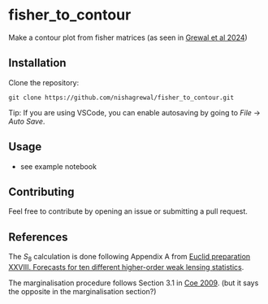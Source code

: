 # fisher_to_contour
Make a contour plot from fisher matrices (as seen in [Grewal et al 2024](https://arxiv.org/pdf/2402.13912.pdf))


## Installation

Clone the repository: 
```
git clone https://github.com/nishagrewal/fisher_to_contour.git
```

Tip: If you are using VSCode, you can enable autosaving by going to *File* -> *Auto Save*.


## Usage

- see example notebook


## Contributing

Feel free to contribute by opening an issue or submitting a pull request.


## References

The $S_8$ calculation is done following Appendix A from [Euclid preparation XXVIII. Forecasts for ten different higher-order weak lensing statistics](https://www.aanda.org/articles/aa/full_html/2023/07/aa46017-23/aa46017-23.html#R20).

The marginalisation procedure follows Section 3.1 in [Coe 2009](https://arxiv.org/pdf/0906.4123.pdf). (but it says the opposite in the marginalisation section?)
